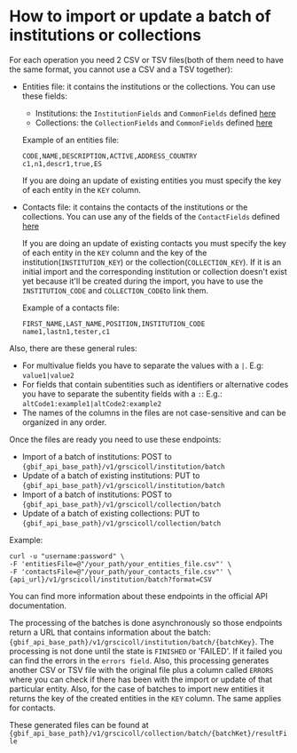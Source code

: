 # How to import or update a batch of institutions or collections

For each operation you need 2 CSV or TSV files(both of them need to have the same format, you cannot use a CSV and a TSV
together):

- Entities file: it contains the institutions or the collections. You can use these fields:
    - Institutions: the `InstitutionFields` and `CommonFields`
      defined [here](../registry-service/src/main/java/org/gbif/registry/service/collections/batch/FileFields.java)
    - Collections: the `CollectionFields` and `CommonFields`
      defined [here](../registry-service/src/main/java/org/gbif/registry/service/collections/batch/FileFields.java)

  Example of an entities file:
  ```
  CODE,NAME,DESCRIPTION,ACTIVE,ADDRESS_COUNTRY
  c1,n1,descr1,true,ES
  ```

  If you are doing an update of existing entities you must specify the key of each entity in the `KEY` column.
- Contacts file: it contains the contacts of the institutions or the collections. You can use any of the fields of
  the `ContactFields` defined [here](../registry-service/src/main/java/org/gbif/registry/service/collections/batch/FileFields.java)

  If you are doing an update of existing contacts you must specify the key of each entity in the `KEY` column and the
  key of the institution(`INSTITUTION_KEY`) or the collection(`COLLECTION_KEY`). If it is an initial import and the
  corresponding institution or collection doesn't exist yet because it'll be created during the import, you have to use
  the `INSTITUTION_CODE` and `COLLECTION_CODE`to link them.

  Example of a contacts file:
  ```
  FIRST_NAME,LAST_NAME,POSITION,INSTITUTION_CODE
  name1,lastn1,tester,c1
  ```

Also, there are these general rules:

- For multivalue fields you have to separate the values with a `|`. E.g: `value1|value2`
- For fields that contain subentities such as identifiers or alternative codes you have to separate the subentity fields
  with a `:`: E.g.: `altCode1:example1|altCode2:example2`
- The names of the columns in the files are not case-sensitive and can be organized in any order.

Once the files are ready you need to use these endpoints:
  - Import of a batch of institutions: POST to `{gbif_api_base_path}/v1/grscicoll/institution/batch`
  - Update of a batch of existing institutions: PUT to `{gbif_api_base_path}/v1/grscicoll/institution/batch`
  - Import of a batch of institutions: POST to `{gbif_api_base_path}/v1/grscicoll/collection/batch`
  - Update of a batch of existing collections: PUT to `{gbif_api_base_path}/v1/grscicoll/collection/batch`

Example:
```
curl -u "username:password" \
-F 'entitiesFile=@"/your_path/your_entities_file.csv"' \
-F 'contactsFile=@"/your_path/your_contacts_file.csv"' \
{api_url}/v1/grscicoll/institution/batch?format=CSV
```

You can find more information about these endpoints in the official API documentation.

The processing of the batches is done asynchronously so those endpoints return a URL that contains information about the
batch: `{gbif_api_base_path}/v1/grscicoll/institution/batch/{batchKey}`.  The processing is not done until the state is `FINISHED` or 'FAILED'. If it failed you can find the errors in the
`errors field`. Also, this processing generates another CSV or TSV file with the original file plus a column called `ERRORS`
where you can check if there has been with the import or update of that particular entity. Also, for the case of batches to
import new entities it returns the key of the created entities in the `KEY` column. The same applies for contacts.

These generated files can be found at `{gbif_api_base_path}/v1/grscicoll/collection/batch/{batchKet}/resultFile`




